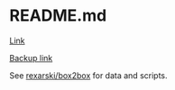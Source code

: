 # README.md

[Link](https://rqiu.georgetown.domains)

[Backup link](https://rexarski.github.io/bba) 

See [rexarski/box2box](https://github.com/rexarski/box2box) for data and scripts.
